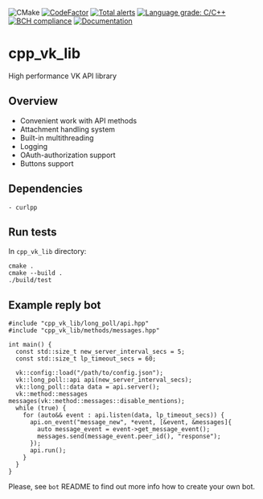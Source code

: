 ![CMake](https://github.com/fragmichwarum/cpp_vk_lib/workflows/CMake/badge.svg)
[![CodeFactor](https://www.codefactor.io/repository/github/threadpoolexecutor/cpp_vk_lib/badge/main)](https://www.codefactor.io/repository/github/threadpoolexecutor/cpp_vk_lib/overview/main)
[![Total alerts](https://img.shields.io/lgtm/alerts/g/fragmichwarum/cpp_vk_lib.svg?logo=lgtm&logoWidth=18)](https://lgtm.com/projects/g/fragmichwarum/cpp_vk_lib/alerts/)
[![Language grade: C/C++](https://img.shields.io/lgtm/grade/cpp/g/fragmichwarum/cpp_vk_lib.svg?logo=lgtm&logoWidth=18)](https://lgtm.com/projects/g/fragmichwarum/cpp_vk_lib/context:cpp)
[![BCH compliance](https://bettercodehub.com/edge/badge/duonumerouno/cpp_vk_lib?branch=main)](https://bettercodehub.com/)
[![Documentation](https://img.shields.io/badge/docs-doxygen-blue.svg)](https://duonumerouno.github.io/cpp_vk_lib/index.html)

# cpp_vk_lib
High performance VK API library

## Overview

* Convenient work with API methods
* Attachment handling system
* Built-in multithreading
* Logging
* OAuth-authorization support
* Buttons support

## Dependencies
	- curlpp

## Run tests

In `cpp_vk_lib` directory:
```
cmake .
cmake --build .
./build/test
```

## Example reply bot

```
#include "cpp_vk_lib/long_poll/api.hpp"
#include "cpp_vk_lib/methods/messages.hpp"

int main() {
  const std::size_t new_server_interval_secs = 5;
  const std::size_t lp_timeout_secs = 60;

  vk::config::load("/path/to/config.json");
  vk::long_poll::api api(new_server_interval_secs);
  vk::long_poll::data data = api.server();
  vk::method::messages messages(vk::method::messages::disable_mentions);
  while (true) {
    for (auto&& event : api.listen(data, lp_timeout_secs)) {
      api.on_event("message_new", *event, [&event, &messages]{
        auto message_event = event->get_message_event();
        messages.send(message_event.peer_id(), "response");
      });
      api.run();
    }
  }
}

```

Please, see `bot` README to find out more info how to create your own bot.
